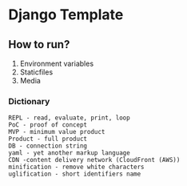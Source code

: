 # Django Template

## How to run?
1. Environment variables
2. Staticfiles 
3. Media


### Dictionary
    REPL - read, evaluate, print, loop
    PoC - proof of concept
    MVP - minimum value product
    Product - full product
    DB - connection string
    yaml - yet another markup language
    CDN -content delivery network (CloudFront (AWS))
    minification - remove white characters
    uglification - short identifiers name